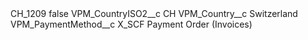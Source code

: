 <?xml version="1.0" encoding="UTF-8"?>
<CustomMetadata xmlns="http://soap.sforce.com/2006/04/metadata" xmlns:xsi="http://www.w3.org/2001/XMLSchema-instance" xmlns:xsd="http://www.w3.org/2001/XMLSchema">
    <label>CH_1209</label>
    <protected>false</protected>
    <values>
        <field>VPM_CountryISO2__c</field>
        <value xsi:type="xsd:string">CH</value>
    </values>
    <values>
        <field>VPM_Country__c</field>
        <value xsi:type="xsd:string">Switzerland</value>
    </values>
    <values>
        <field>VPM_PaymentMethod__c</field>
        <value xsi:type="xsd:string">X_SCF Payment Order (Invoices)</value>
    </values>
</CustomMetadata>
